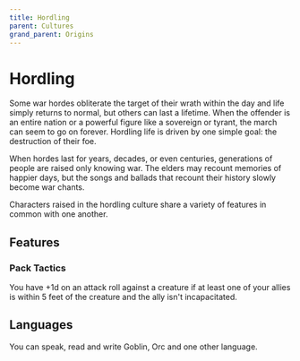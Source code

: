 ```yaml
---
title: Hordling
parent: Cultures
grand_parent: Origins
---
```


# Hordling
Some war hordes obliterate the target of their wrath within the day and life simply returns to normal, but others can last a lifetime. When the offender is an entire nation or a powerful figure like a sovereign or tyrant, the march can seem to go on forever. Hordling life is driven by one simple goal: the destruction of their foe.

When hordes last for years, decades, or even centuries, generations of people are raised only knowing war. The elders may recount memories of happier days, but the songs and ballads that recount their history slowly become war chants.

Characters raised in the hordling culture share a variety of features in common with one another.

## Features

### Pack Tactics
You have +1d on an attack roll against a creature if at least one of your allies is within 5 feet of the creature and the ally isn't incapacitated.

## Languages
You can speak, read and write Goblin, Orc and one other language.
